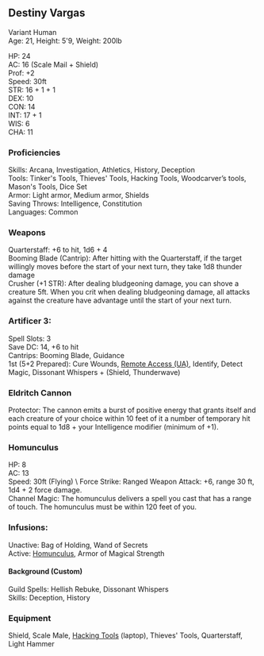 ## Destiny Vargas
Variant Human \
Age: 21, Height: 5'9, Weight: 200lb 

HP: 24 \
AC: 16 (Scale Mail + Shield) \
Prof: +2 \
Speed: 30ft\
STR: 16 + 1 + 1 \
DEX: 10 \
CON: 14 \
INT: 17 + 1 \
WIS: 6 \
CHA: 11

### Proficiencies
Skills: Arcana, Investigation, Athletics, History, Deception \
Tools: Tinker's Tools, Thieves' Tools, Hacking Tools, Woodcarver’s tools, Mason's Tools, Dice Set \
Armor: Light armor, Medium armor, Shields \
Saving Throws: Intelligence, Constitution \
Languages: Common

### Weapons
Quarterstaff: +6 to hit, 1d6 + 4 \
Booming Blade (Cantrip): After hitting with the Quarterstaff, if the target willingly moves before the start of your next turn, they take 1d8 thunder damage \
Crusher (+1 STR): After dealing bludgeoning damage, you can shove a creature 5ft. When you crit when dealing bludgeoning damage, all attacks against the creature have advantage until the start of your next turn. 

### Artificer 3: 
Spell Slots: 3 \
Save DC: 14, +6 to hit \
Cantrips: Booming Blade, Guidance \
1st (5+2 Prepared): Cure Wounds, [Remote Access (UA)](http://dnd5e.wikidot.com/spell:remote-access), Identify, Detect Magic, Dissonant Whispers + (Shield, Thunderwave) 

### Eldritch Cannon
Protector: The cannon emits a burst of positive energy that grants itself and each creature of your choice within 10 feet of it a number of temporary hit points equal to 1d8 + your Intelligence modifier (minimum of +1).

### Homunculus
HP: 8 \
AC: 13 \
Speed: 30ft (Flying) \ 
Force Strike: Ranged Weapon Attack: +6, range 30 ft, 1d4 + 2 force damage. \
Channel Magic: The homunculus delivers a spell you cast that has a range of touch. The homunculus must be within 120 feet of you.

### Infusions: 
Unactive: Bag of Holding, Wand of Secrets \
Active: [Homunculus](http://dnd5e.wikidot.com/artificer:infusions), Armor of Magical Strength

#### Background (Custom) 
Guild Spells: Hellish Rebuke, Dissonant Whispers \
Skills: Deception, History


### Equipment
Shield, Scale Male, [Hacking Tools](https://media.wizards.com/2015/downloads/dnd/UA_ModernMagic.pdf) (laptop), Thieves' Tools, Quarterstaff, Light Hammer

